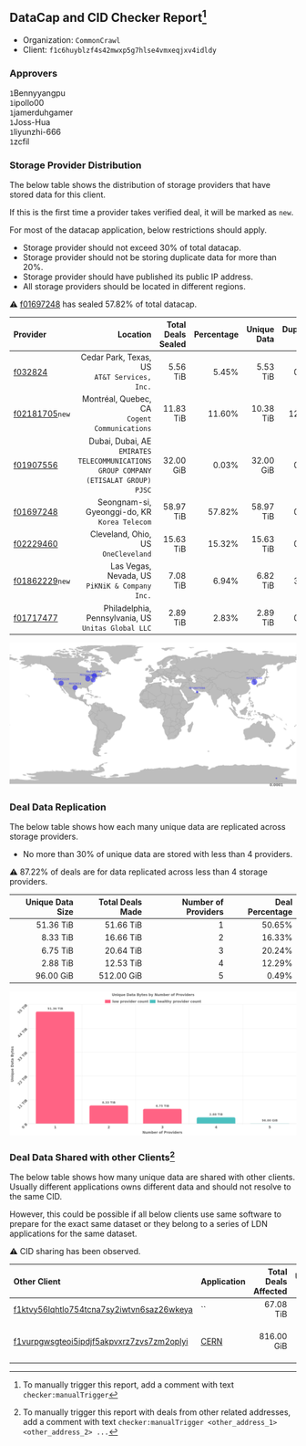 ## DataCap and CID Checker Report[^1]
 - Organization: `CommonCrawl`
 - Client: `f1c6huyblzf4s42mwxp5g7hlse4vmxeqjxv4idldy`
### Approvers
`1`Bennyyangpu<br/>`1`ipollo00<br/>`1`jamerduhgamer<br/>`1`Joss-Hua<br/>`1`liyunzhi-666<br/>`1`zcfil

### Storage Provider Distribution
The below table shows the distribution of storage providers that have stored data for this client.

If this is the first time a provider takes verified deal, it will be marked as `new`.

For most of the datacap application, below restrictions should apply.
 - Storage provider should not exceed 30% of total datacap.
 - Storage provider should not be storing duplicate data for more than 20%.
 - Storage provider should have published its public IP address.
 - All storage providers should be located in different regions.

⚠️ [f01697248](https://filfox.info/en/address/f01697248) has sealed 57.82% of total datacap.

| Provider                                                    |                                                                               Location | Total Deals Sealed | Percentage | Unique Data | Duplicate Deals |
| :---------------------------------------------------------- | -------------------------------------------------------------------------------------: | -----------------: | ---------: | ----------: | --------------: |
| [f032824](https://filfox.info/en/address/f032824)           |                                        Cedar Park, Texas, US<br/>`AT&T Services, Inc.` |           5.56 TiB |      5.45% |    5.53 TiB |           0.56% |
| [f02181705](https://filfox.info/en/address/f02181705)`new`  |                                       Montréal, Quebec, CA<br/>`Cogent Communications` |          11.83 TiB |     11.60% |   10.38 TiB |          12.29% |
| [f01907556](https://filfox.info/en/address/f01907556)       | Dubai, Dubai, AE<br/>`EMIRATES TELECOMMUNICATIONS GROUP COMPANY (ETISALAT GROUP) PJSC` |          32.00 GiB |      0.03% |   32.00 GiB |           0.00% |
| [f01697248](https://filfox.info/en/address/f01697248)       |                                       Seongnam-si, Gyeonggi-do, KR<br/>`Korea Telecom` |          58.97 TiB |     57.82% |   58.97 TiB |           0.00% |
| [f02229460](https://filfox.info/en/address/f02229460)       |                                                 Cleveland, Ohio, US<br/>`OneCleveland` |          15.63 TiB |     15.32% |   15.63 TiB |           0.00% |
| [f01862229](https://filfox.info/en/address/f01862229)`new`  |                                      Las Vegas, Nevada, US<br/>`PiKNiK & Company Inc.` |           7.08 TiB |      6.94% |    6.82 TiB |           3.75% |
| [f01717477](https://filfox.info/en/address/f01717477)       |                                 Philadelphia, Pennsylvania, US<br/>`Unitas Global LLC` |           2.89 TiB |      2.83% |    2.89 TiB |           0.00% |

<img src="https://raw.githubusercontent.com/data-preservation-programs/filplus-checker-assets/main/filecoin-project/filecoin-plus-large-datasets/issues/1724/1695242225251.png"/>

### Deal Data Replication
The below table shows how each many unique data are replicated across storage providers.

- No more than 30% of unique data are stored with less than 4 providers.

⚠️ 87.22% of deals are for data replicated across less than 4 storage providers.

| Unique Data Size | Total Deals Made | Number of Providers | Deal Percentage |
| ---------------: | ---------------: | ------------------: | --------------: |
|        51.36 TiB |        51.66 TiB |                   1 |          50.65% |
|         8.33 TiB |        16.66 TiB |                   2 |          16.33% |
|         6.75 TiB |        20.64 TiB |                   3 |          20.24% |
|         2.88 TiB |        12.53 TiB |                   4 |          12.29% |
|        96.00 GiB |       512.00 GiB |                   5 |           0.49% |

<img src="https://raw.githubusercontent.com/data-preservation-programs/filplus-checker-assets/main/filecoin-project/filecoin-plus-large-datasets/issues/1724/1695242226211.png"/>

### Deal Data Shared with other Clients[^3]
The below table shows how many unique data are shared with other clients.
Usually different applications owns different data and should not resolve to the same CID.

However, this could be possible if all below clients use same software to prepare for the exact same dataset or they belong to a series of LDN applications for the same dataset.

⚠️ CID sharing has been observed.

| Other Client                                                                                                          | Application                                                                          | Total Deals Affected | Unique CIDs | Approvers                                                          |
| :-------------------------------------------------------------------------------------------------------------------- | :----------------------------------------------------------------------------------- | -------------------: | ----------: | :----------------------------------------------------------------- |
| [f1ktvy56lqhtlo754tcna7sy2iwtvn6saz26wkeya](https://filfox.info/en/address/f1ktvy56lqhtlo754tcna7sy2iwtvn6saz26wkeya) | ``                                                                                   |            67.08 TiB |       2,157 | Unknown                                                            |
| [f1vurpgwsgteoi5ipdjf5akpvxrz7zvs7zm2oplyi](https://filfox.info/en/address/f1vurpgwsgteoi5ipdjf5akpvxrz7zvs7zm2oplyi) | [CERN](https://github.com/filecoin-project/filecoin-plus-large-datasets/issues/1563) |           816.00 GiB |          21 | `1`cryptowhizzard<br/>`1`jamerduhgamer<br/>`1`s0nik42<br/>`1`zcfil |

[^1]: To manually trigger this report, add a comment with text `checker:manualTrigger`

[^2]: Deals from those addresses are combined into this report as they are specified with `checker:manualTrigger`

[^3]: To manually trigger this report with deals from other related addresses, add a comment with text `checker:manualTrigger <other_address_1> <other_address_2> ...`
